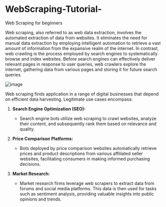 # WebScraping-Tutorial-
Web Scraping for beginners

Web scraping, also referred to as web data extraction, involves the automated extraction of data from websites. It eliminates the need for manual data extraction by employing intelligent automation to retrieve a vast amount of information from the expansive realm of the internet. 
In contrast, web crawling is the process employed by search engines to systematically browse and index websites. Before search engines can effectively deliver relevant pages in response to user queries, web crawlers explore the internet, gathering data from various pages and storing it for future search queries.

![image](https://github.com/carldaou11/WebScraping-Tutorial-/assets/67557435/67d6fb31-6fa9-43a1-9a92-a191c6139954)

Web scraping finds application in a range of digital businesses that depend on efficient data harvesting. Legitimate use cases encompass:

1. **Search Engine Optimization (SEO):**
   - Search engine bots utilize web scraping to crawl websites, analyze their content, and subsequently rank them based on relevance and quality.

2. **Price Comparison Platforms:**
   - Bots deployed by price comparison websites automatically retrieve prices and product descriptions from various affiliated seller websites, facilitating consumers in making informed purchasing decisions.

3. **Market Research:**
   - Market research firms leverage web scrapers to extract data from forums and social media platforms. This data is then used for tasks such as sentiment analysis, providing valuable insights into public opinions and trends.

